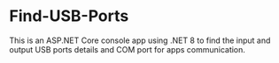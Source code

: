 # Find-USB-Ports
This is an ASP.NET Core console app using .NET 8 to find the input and output USB ports details and COM port for apps communication.
